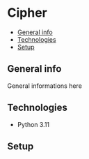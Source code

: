 # Cipher
* [General info](#general_info)
* [Technologies](#technologies)
* [Setup](#setup)

## General info
<p>General informations here</p>

## Technologies
<ul>
<li>Python 3.11</li>

</ul>

## Setup
```commandline

```
